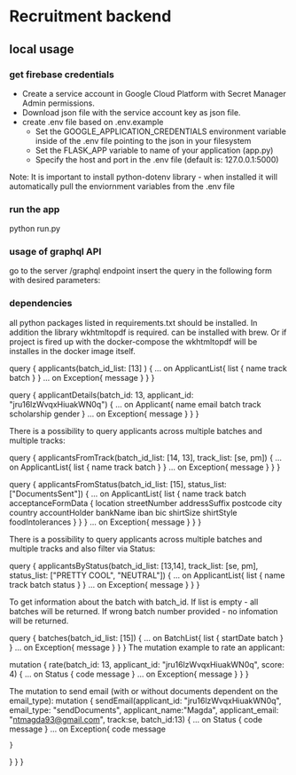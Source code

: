 # Recruitment backend

## local usage
### get firebase credentials
- Create a service account in Google Cloud Platform with Secret Manager Admin permissions. 
- Download json file with the service account key as json file.
- create .env file based on .env.example
   - Set the GOOGLE_APPLICATION_CREDENTIALS environment variable inside of the .env file pointing to the json in your filesystem 
   - Set the FLASK_APP variable to name of your application (app.py)
   - Specify the host and port in the .env file (default is: 127.0.0.1:5000)

Note: It is important to install python-dotenv library - when installed it will automatically pull the enviornment variables from the .env file 

### run the app
python run.py

### usage of graphql API
go to the server /graphql endpoint 
insert the query in the following form with desired parameters:


### dependencies 
all python packages listed in requirements.txt should be installed.
In addition the library wkhtmltopdf is required. 
can be installed with brew. 
Or if project is fired up with the docker-compose the wkhtmltopdf will be installes in the docker image itself. 


    
query {
  applicants(batch_id_list: [13] ) {
	... on ApplicantList{
		list {
      name
      track
      batch
    }
	}
	... on Exception{
		message
	}
    }
  }
  
query {
  applicantDetails(batch_id: 13, applicant_id: "jru16lzWvqxHiuakWN0q") {
    ... on Applicant{
      name
      email
      batch
      track
      scholarship
      gender
    }
    ... on Exception{
        message
    }
    }
  }


There is a possibility to query applicants across multiple batches and multiple tracks:

query {
  applicantsFromTrack(batch_id_list: [14, 13], track_list: [se, pm]) {
	... on ApplicantList{
		list {
      name
      track
      batch
    }
	}
	... on Exception{
		message
	}
    }
  }

  query {
  applicantsFromStatus(batch_id_list: [15], status_list: ["DocumentsSent"]) {
	... on ApplicantList{
	  list {
      name
      track
      batch
      acceptanceFormData {
          location
          streetNumber
          addressSuffix
          postcode
          city
          country
          accountHolder
          bankName
          iban
          bic
          shirtSize
          shirtStyle
          foodIntolerances
      }
    }
	}
	... on Exception{
		message
	}
    }
  }


There is a possibility to query applicants across multiple batches and multiple tracks and also filter via Status:

query {
  applicantsByStatus(batch_id_list: [13,14], track_list: [se, pm], status_list: ["PRETTY COOL", "NEUTRAL"]) {
	... on ApplicantList{
		list {
      name
      track
      batch
      status
    }
	}
	... on Exception{
		message
	}
    }
  }



To get information about the batch with batch_id.
If list is empty - all batches will be returned. If wrong batch number provided - no infomation will be returned. 

query {
  batches(batch_id_list: [15]) {
    ... on BatchList{
				list {
          startDate
          batch
        }
    }
    ... on Exception{
        message
    }
    }
  }
The mutation example to rate an applicant:

  mutation {
  rate(batch_id: 13, applicant_id: "jru16lzWvqxHiuakWN0q", score: 4) {
     ... on Status {
      code
      message
    }
    ... on Exception{
        message
    }
}
}

The mutation to send email (with or without documents dependent on the email_type):
mutation {
  sendEmail(applicant_id: "jru16lzWvqxHiuakWN0q", email_type: "sendDocuments", applicant_name:"Magda", applicant_email: "ntmagda93@gmail.com", track:se, batch_id:13) {
     ... on Status {
      code
      message
    }
    ... on Exception{
      code
      message
        
    }
}
}
}